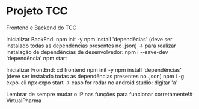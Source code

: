 # Projeto TCC
Frontend e Backend do TCC 

Inicializar BackEnd:
npm init -y
npm install 'dependêcias' (deve ser instalado todas as dependências presentes no .json)
-> para realizar instalação de dependências de desenvolvedor: npm i --save-dev 'dependência'
npm start

Inicializar FrontEnd:
cd frontend
npm init -y 
npm install 'dependências' (deve ser instalado todas as dependências presentes no .json)
npm i -g expo-cli
npx expo start
-> caso for rodar no android studio: digitar 'a'


Lembrar de sempre mudar o IP nas funções para funcionar corretamente!#   V i r t u a l P h a r m a 
 
 